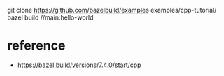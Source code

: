 git clone https://github.com/bazelbuild/examples
examples/cpp-tutorial/
bazel build //main:hello-world

# reference
* https://bazel.build/versions/7.4.0/start/cpp
